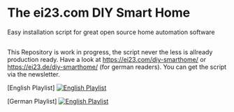 # The ei23.com DIY Smart Home
Easy installation script for great open source home automation software

##
This Repository is work in progress, the script never the less is allready production ready.
Have a look at https://ei23.com/diy-smarthome/ or https://ei23.de/diy-smarthome/ (for german readers).
You can get the script via the newsletter.

[English Playlist]
[![English Playlist](https://img.youtube.com/vi/ENOUR6umXkY/0.jpg)](https://www.youtube.com/playlist?list=PLA4hcTFeulZcGNxLxbJdqPaHvpPjgBwHp)

[German Playlist]
[![English Playlist](https://img.youtube.com/vi/ENOUR6umXkY/0.jpg)](https://www.youtube.com/playlist?list=PLA4hcTFeulZdEGwWtHhla-Xd_b8BMH5Rp)
